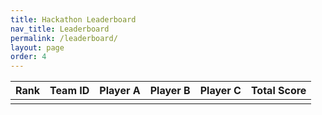 ```yaml
---
title: Hackathon Leaderboard
nav_title: Leaderboard
permalink: /leaderboard/
layout: page
order: 4
---
```


|Rank            |Team ID         |Player A        |Player B        |Player C        |Total Score     |
|----------------|----------------|----------------|----------------|----------------|----------------|
|              |               |||    |


<!-- Last updated on Jul 23, 2024 22:10:17 -->

